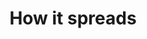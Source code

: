 ---
banner:
  content: 'You can set this component to ''display: true'' to show a banner at the
    top of the page.'
  display: false
  heading: This is a place to place urgent information
layout: category
name: spread
owner: CDC
questions:
- how-does-the-virus-spread
- what-is-community-spread
- if-i-have-recovered-will-i-be-immune
- can-someone-who-has-had-covid-19-spread-the-illness-to-others
- will-warm-weather-stop-the-outbreak-of-covid-19
- can-the-virus-that-causes-covid-19-be-spread-through-food
- can-i-get-covid-19-from-a-food-worker
- should-ill-food-workers-stay-home
- can-mosquitoes-spread-covid19
- can-i-donate-convalescent-plasma
- can-the-virus-be-transmitted-by-blood-transfusion
- can-sanitizing-tunnels-be-used-to-prevent-spread
- should-sidewalks-and-roads-be-disinfected-to-prevent-covid-19
redirect_from:
- /protect-yourself/has-anyone-in-united-states-gotten-infected/
- /protect-yourself/how-many-cases-are-there-in-the-us/
title: How it spreads
---